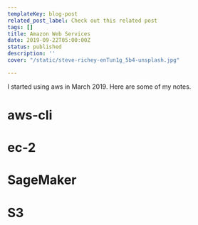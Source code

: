 ```yaml
---
templateKey: blog-post
related_post_label: Check out this related post
tags: []
title: Amazon Web Services
date: 2019-09-22T05:00:00Z
status: published
description: ''
cover: "/static/steve-richey-enTun1g_5b4-unsplash.jpg"

---
```

I started using aws in March 2019.  Here are some of my notes.

# aws-cli

# ec-2

# SageMaker

# S3
